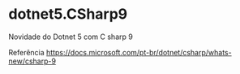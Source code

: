 # dotnet5.CSharp9
Novidade do Dotnet 5 com C sharp 9

Referência
https://docs.microsoft.com/pt-br/dotnet/csharp/whats-new/csharp-9

